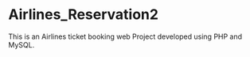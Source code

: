 # Airlines_Reservation2
This is an Airlines ticket booking web Project developed using PHP and MySQL.
